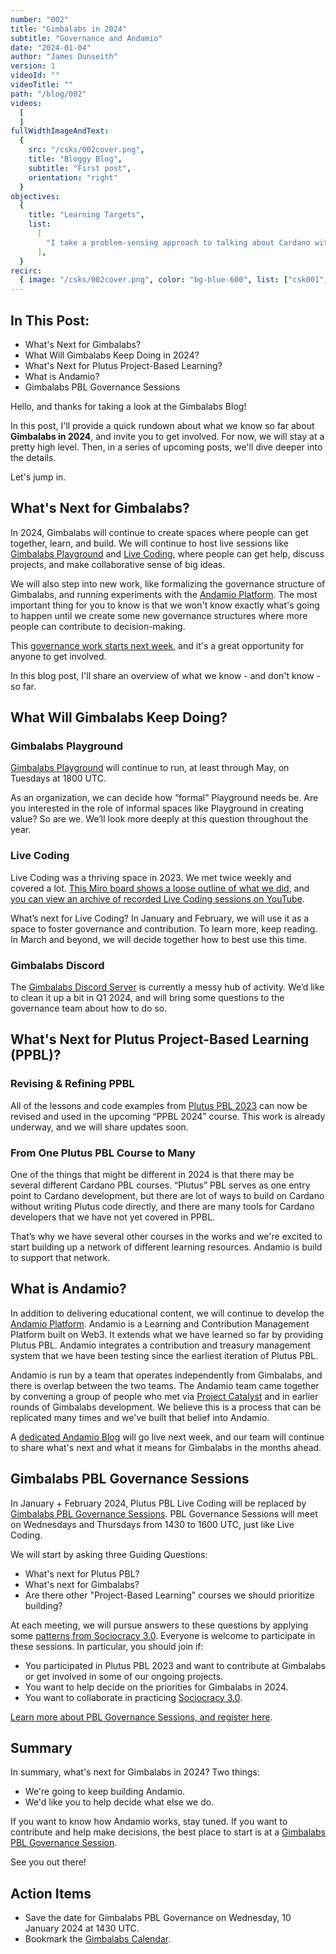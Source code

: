 ```yaml
---
number: "002"
title: "Gimbalabs in 2024"
subtitle: "Governance and Andamio"
date: "2024-01-04"
author: "James Dunseith"
version: 1
videoId: ""
videoTitle: ""
path: "/blog/002"
videos:
  [
  ]
fullWidthImageAndText:
  {
    src: "/csks/002cover.png",
    title: "Bloggy Blog",
    subtitle: "First post",
    orientation: "right"
  }
objectives:
  {
    title: "Learning Targets",
    list:
      [
        "I take a problem-sensing approach to talking about Cardano with my friends and family.",
      ],
  }
recirc:
  { image: "/csks/002cover.png", color: "bg-blue-600", list: ["csk001", "csk003", "csk004"] }
---
```


## In This Post:
- What's Next for Gimbalabs?
- What Will Gimbalabs Keep Doing in 2024?
- What's Next for Plutus Project-Based Learning?
- What is Andamio?
- Gimbalabs PBL Governance Sessions

Hello, and thanks for taking a look at the Gimbalabs Blog!

In this post, I'll provide a quick rundown about what we know so far about **Gimbalabs in 2024**, and invite you to get involved. For now, we will stay at a pretty high level. Then, in a series of upcoming posts, we'll dive deeper into the details.

Let's jump in.

## What's Next for Gimbalabs?

In 2024, Gimbalabs will continue to create spaces where people can get together, learn, and build. We will continue to host live sessions like [Gimbalabs Playground](/playground) and [Live Coding](https://plutuspbl.io/live-coding), where people can get help, discuss projects, and make collaborative sense of big ideas.

We will also step into new work, like formalizing the governance structure of Gimbalabs, and running experiments with the [Andamio Platform](https://www.andamio.io/). The most important thing for you to know is that we won't know exactly what's going to happen until we create some new governance structures where more people can contribute to decision-making.

This [governance work starts next week](/governance), and it's a great opportunity for anyone to get involved.

In this blog post, I'll share an overview of what we know - and don't know - so far.

## What Will Gimbalabs Keep Doing?

### Gimbalabs Playground

[Gimbalabs Playground](/playground) will continue to run, at least through May, on Tuesdays at 1800 UTC.

As an organization, we can decide how “formal” Playground needs be. Are you interested in the role of informal spaces like Playground in creating value? So are we. We’ll look more deeply at this question throughout the year.

### Live Coding

Live Coding was a thriving space in 2023. We met twice weekly and covered a lot. [This Miro board shows a loose outline of what we did](https://miro.com/app/board/uXjVMRJDVq4=/?share_link_id=465215617524), and [you can view an archive of recorded Live Coding sessions on YouTube](https://www.youtube.com/@gimbalabs/streams).

What’s next for Live Coding? In January and February, we will use it as a space to foster governance and contribution. To learn more, keep reading. In March and beyond, we will decide together how to best use this time.

### Gimbalabs Discord

The [Gimbalabs Discord Server](https://discord.gg/6UBfYMWw9U) is currently a messy hub of activity. We’d like to clean it up a bit in Q1 2024, and will bring some questions to the governance team about how to do so.

## What's Next for Plutus Project-Based Learning (PPBL)?

### Revising & Refining PPBL

All of the lessons and code examples from [Plutus PBL 2023](https://plutuspbl.io) can now be revised and used in the upcoming “PPBL 2024” course. This work is already underway, and we will share updates soon.

### From One Plutus PBL Course to Many

One of the things that might be different in 2024 is that there may be several different Cardano PBL courses. “Plutus” PBL serves as one entry point to Cardano development, but there are lot of ways to build on Cardano without writing Plutus code directly, and there are many tools for Cardano developers that we have not yet covered in PPBL.

That’s why we have several other courses in the works and we're excited to start building up a network of different learning resources. Andamio is build to support that network.

## What is Andamio?

In addition to delivering educational content, we will continue to develop the [Andamio Platform](https://andamio.io). Andamio is a Learning and Contribution Management Platform built on Web3. It extends what we have learned so far by providing Plutus PBL. Andamio integrates a contribution and treasury management system that we have been testing since the earliest iteration of Plutus PBL.

Andamio is run by a team that operates independently from Gimbalabs, and there is overlap between the two teams. The Andamio team came together by convening a group of people who met via [Project Catalyst](https://projectcatalyst.io/) and in earlier rounds of Gimbalabs development. We believe this is a process that can be replicated many times and we've built that belief into Andamio.

A [dedicated Andamio Blog](https://www.andamio.io/blog) will go live next week, and our team will continue to share what's next and what it means for Gimbalabs in the months ahead.

## Gimbalabs PBL Governance Sessions

In January + February 2024, Plutus PBL Live Coding will be replaced by [Gimbalabs PBL Governance Sessions](/governance). PBL Governance Sessions will meet on Wednesdays and Thursdays from 1430 to 1600 UTC, just like Live Coding.

We will start by asking three Guiding Questions:
- What's next for Plutus PBL?
- What's next for Gimbalabs?
- Are there other "Project-Based Learning" courses we should prioritize building?

At each meeting, we will pursue answers to these questions by applying some [patterns from Sociocracy 3.0](https://sociocracy30.org). Everyone is welcome to participate in these sessions. In particular, you should join if:

- You participated in Plutus PBL 2023 and want to contribute at Gimbalabs or get involved in some of our ongoing projects.
- You want to help decide on the priorities for Gimbalabs in 2024.
- You want to collaborate in practicing [Sociocracy 3.0](https://sociocracy30.org).

[Learn more about PBL Governance Sessions, and register here](/governance).

## Summary

In summary, what's next for Gimbalabs in 2024? Two things:
- We're going to keep building Andamio.
- We'd like you to help decide what else we do.

If you want to know how Andamio works, stay tuned. If you want to contribute and help make decisions, the best place to start is at a [Gimbalabs PBL Governance Session](/governance).

See you out there!

## Action Items

- Save the date for Gimbalabs PBL Governance on Wednesday, 10 January 2024 at 1430 UTC.
- Bookmark the [Gimbalabs Calendar](/calendar).
